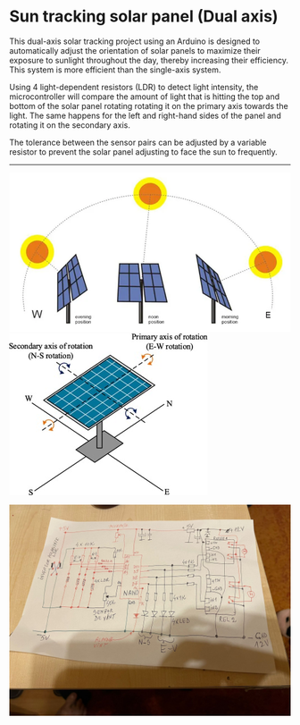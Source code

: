 # Sun tracking solar panel (Dual axis)

This dual-axis solar tracking project using an Arduino is designed to automatically adjust the orientation of solar panels to maximize their exposure to sunlight throughout the day, thereby increasing their efficiency. This system is more efficient than the single-axis system.

Using 4 light-dependent resistors (LDR) to detect light intensity, the microcontroller will compare the amount of light that is hitting the top and bottom of the solar panel rotating rotating it on the primary axis towards the light. The same happens for the left and right-hand sides of the panel and rotating it on the secondary axis.

The tolerance between the sensor pairs can be adjusted by a variable resistor to prevent the solar panel adjusting to face the sun to frequently.

---

![Sun position](./static/sun_position.webp) ![Solar panel orientation](./static/solar_panel_orientation.jpg)

![Diagram](./static/diagram.jpeg)